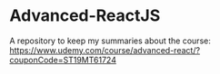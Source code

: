 # Advanced-ReactJS
A repository to keep my summaries about the course: https://www.udemy.com/course/advanced-react/?couponCode=ST19MT61724
